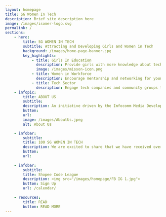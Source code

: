 ```yaml
---
layout: homepage
title: SG Women In Tech
description: Brief site description here
image: /images/isomer-logo.svg
permalink: /
sections:
    - hero:
        title: SG WOMEN IN TECH
        subtitle: Attracting and Developing Girls and Women in Tech
        background: /images/home-page-banner.jpg
        key_highlights:
            - title: Girls In Education
              description: Provide girls with more knowledge about tech careers
              image: /images/misson-icon.png
            - title: Women in Workforce
              description: Encourage mentorship and networking for younger women
            - title: Tech Sector
              description: Engage tech companies and community groups to do more together
    - infopic:
        title: ABOUT US
        subtitle:
        description: An initiative driven by the Infocomm Media Development Authority (IMDA) and supported by community and industry partners, SG Women In Tech aims to attract, retain and develop women talent across a diversity of jobs in the infocomm workforce. Read about our launch <a href="https://www.imda.gov.sg/news-and-events/impact-news/2019/11/Empowering-women-in-tech">here</a>.
        button: 
        url: 
        image: /images/AboutUs.jpeg
        alt: About Us

    - infobar:
        subtitle: 
        title: 100 SG WOMEN IN TECH
        description: We are excited to share that we have received over 850 nominations for the inaugural Singapore 100 Women in Tech List! It is truly inspiring to see so many talented women in the tech sector being nominated for this worthy cause. Selection process is now underway, stay tuned for more updates! &#35;SGWomenInTech &#35;SG100WIT<img src="/images/homepage/Thank You Post.jpg"><a href="https://www.google.com>test</a>
        button: 
        url: 
        
    - infobar:
        subtitle: 
        title: Shopee Code League
        description: <img src="/images/homepage/FB IG 1.jpg">
        button: Sign Up
        url: /calendar/
        
    - resources:
        title: READ
        button: READ MORE
---
```

